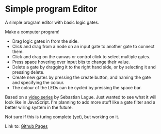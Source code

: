 # Simple program Editor
A simple program editor with basic logic gates.

Make a computer program!
- Drag logic gates in from the side.
- Click and drag from a node on an input gate to another gate to connect them.
- Click and drag on the canvas or control click to select multiple gates.
- Press space hovering over input bits to change their value.
- Delete a gate by dragging it to the right hand side, or by selecting it and pressing delete.
- Create new gates by pressing the create button, and naming the gate and specifying the colour.
- The colour of the LEDs can be cycled by pressing the space bar.

Based on a [video series](https://youtu.be/QZwneRb-zqA?feature=shared) by Sebastian Lague. Just wanted to see what it will look like in JavaScript. 
I'm planning to add more stuff like a gate filter and a better wiring system in the future.

Not sure if this is turing complete (yet), but working on it. 

Link to: [Github Pages](https://flippont.github.io/simple-program-editor/)
